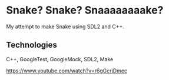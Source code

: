 # Snake? Snake? Snaaaaaaaake?

My attempt to make Snake using SDL2 and C++.

## Technologies

C++, GoogleTest, GoogleMock, SDL2, Make

https://www.youtube.com/watch?v=r6gGcrjDmec
